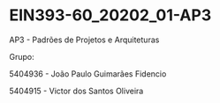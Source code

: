 # EIN393-60_20202_01-AP3
AP3 - Padrões de Projetos e Arquiteturas

Grupo:

5404936 - João Paulo Guimarães Fidencio

5404915 - Victor dos Santos Oliveira
